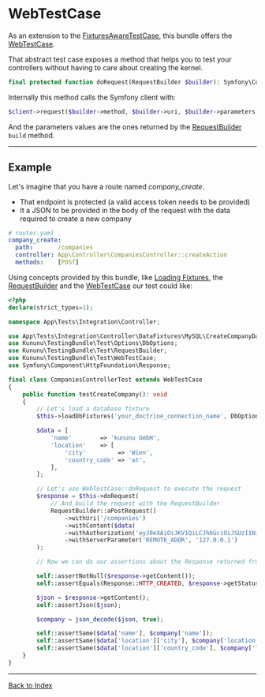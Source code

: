 # WebTestCase

As an extension to the [FixturesAwareTestCase](fixtures-aware-test-case.md), this bundle offers the [WebTestCase](../../src/Test/WebTestCase.php). 

That abstract test case exposes a method that helps you to test your controllers without having to care about creating the kernel.

```php
final protected function doRequest(RequestBuilder $builder): Symfony\Component\HttpFoundation\Response
```

Internally this method calls the Symfony client with:

```php
$client->request($builder->method, $builder->uri, $builder->parameters, $builder->files, $builder->server, $builder->content);
```

And the parameters values are the ones returned by the [RequestBuilder](request-builder.md) `build` method.

--------------------------

## Example

Let's imagine that you have a route named *company_create*.

- That endpoint is protected (a valid access token needs to be provided)
- It a JSON to be provided in the body of the request with the data required to create a new company

```yaml
# routes.yaml
company_create:
  path:       /companies
  controller: App\Controller\CompaniesController::createAction
  methods:    [POST]
```

Using concepts provided by this bundle, like [Loading Fixtures](fixtures-aware-test-case.md), the [RequestBuilder](request-builder.md) and the [WebTestCase](#webtestcase) our test could like:

```php
<?php
declare(strict_types=1);

namespace App\Tests\Integration\Controller;

use App\Tests\Integration\Controller\DataFixtures\MySQL\CreateCompanyDataFixtures;
use Kununu\TestingBundle\Test\Options\DbOptions;
use Kununu\TestingBundle\Test\RequestBuilder;
use Kununu\TestingBundle\Test\WebTestCase;
use Symfony\Component\HttpFoundation\Response;

final class CompaniesControllerTest extends WebTestCase
{
    public function testCreateCompany(): void
    {
        // Let's load a database fixture
        $this->loadDbFixtures('your_doctrine_connection_name', DbOptions::create(), CreateCompanyDataFixtures::class);

        $data = [
            'name'        => 'kununu GmbH',
            'location'    => [
                'city'         => 'Wien',
                'country_code' => 'at',
            ],
        ];

        // Let's use WebTestCase::doRequest to execute the request
        $response = $this->doRequest(
            // And build the request with the RequestBuilder
            RequestBuilder::aPostRequest()
                ->withUri('/companies')
                ->withContent($data)
                ->withAuthorization('eyJ0eXAiOiJKV1QiLCJhbGciOiJSUzI1NiIsImp0aSI6IjYyZDVkNzc5NmQxOTk')
                ->withServerParameter('REMOTE_ADDR', '127.0.0.1')
        );

        // Now we can do our assertions about the Response returned from the controller

        self::assertNotNull($response->getContent());
        self::assertEquals(Response::HTTP_CREATED, $response->getStatusCode());

        $json = $response->getContent();
        self::assertJson($json);

        $company = json_decode($json, true);

        self::assertSame($data['name'], $company['name']);
        self::assertSame($data['location']['city'], $company['location']['city']);
        self::assertSame($data['location']['country_code'], $company['location']['country_code']);
    }
}
```

---

[Back to Index](../../README.md)
